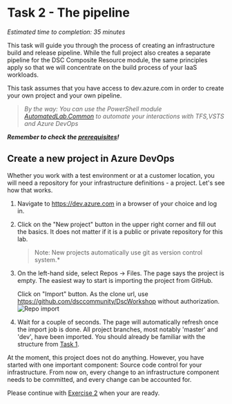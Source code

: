 # Task 2 - The pipeline

*Estimated time to completion: 35 minutes*

This task will guide you through the process of creating an infrastructure build and release pipeline. While the full project also creates a separate pipeline for the DSC Composite Resource module, the same principles apply so that we will concentrate on the build process of your IaaS workloads.  

This task assumes that you have access to dev.azure.com in order to create your own project and your own pipeline.  

> *By the way: You can use the PowerShell module [AutomatedLab.Common](https://github.com/automatedlab/automatedlab.common) to automate your interactions with TFS,VSTS and Azure DevOps*

***Remember to check the [prerequisites](../CheckPrereq.ps1)!***

## Create a new project in Azure DevOps

Whether you work with a test environment or at a customer location, you will need a repository for your infrastructure definitions - a project. Let's see how that works.

1. Navigate to <https://dev.azure.com> in a browser of your choice and log in.

2. Click on the "New project" button in the upper right corner and fill out the basics. It does not matter if it is a public or private repository for this lab.
   
    >Note: New projects automatically use git as version control system.*

3. On the left-hand side, select Repos -> Files. The page says the project is empty. The easiest way to start is importing the project from GitHub.
   
   Click on "Import" button. As the clone url, use <https://github.com/dsccommunity/DscWorkshop> without authorization.  
    ![Repo import](./img/ImportRepo.png)

4. Wait for a couple of seconds. The page will automatically refresh once the import job is done. All project branches, most notably 'master' and 'dev', have been imported. You should already be familiar with the structure from [Task 1](../Task1/Exercise1.md).

At the moment, this project does not do anything. However, you have started with one important component: Source code control for your infrastructure. From now on, every change to an infrastructure component needs to be committed, and every change can be accounted for.

Please continue with [Exercise 2](Exercise2.md) when your are ready.
